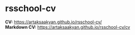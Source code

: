 # rsschool-cv

**CV:** https://artaksaakyan.github.io/rsschool-cv/  
**Markdown CV:** https://artaksaakyan.github.io/rsschool-cv/cv  